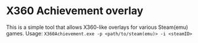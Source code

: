 # X360 Achievement overlay
This is a simple tool that allows X360-like overlays for various Steam(emu) games.
Usage:
`X360Achievement.exe -p <path/to/steam(emu)> -i <steamID>`